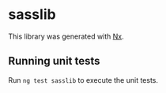 # sasslib

This library was generated with [Nx](https://nx.dev).

## Running unit tests

Run `ng test sasslib` to execute the unit tests.
